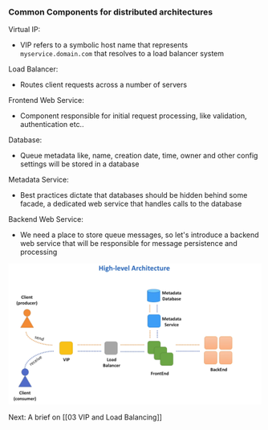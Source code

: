 ### Common Components for distributed architectures

Virtual IP: 
- VIP refers to a symbolic host name that represents `myservice.domain.com` that resolves to a load balancer system

Load Balancer: 
- Routes client requests across a number of servers

Frontend Web Service:
- Component responsible for initial request processing, like validation, authentication etc..

Database:
- Queue metadata like, name, creation date, time, owner and other config settings will be stored in a database

Metadata Service:
- Best practices dictate that databases should be hidden behind some facade, a dedicated web service that handles calls to the database

Backend Web Service:
- We need a place to store queue messages, so let's introduce a backend web service that will be responsible for message persistence and processing

![](../images/HighLevelArchitecture.png)

Next:  A brief on [[03 VIP and Load Balancing]]